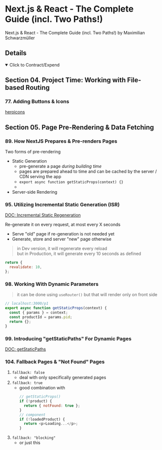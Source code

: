 # Next.js & React - The Complete Guide (incl. Two Paths!)

Next.js & React - The Complete Guide (incl. Two Paths!) by Maximilian Schwarzmüller

## Details

<details open>
  <summary>Click to Contract/Expend</summary>

## Section 04. Project Time: Working with File-based Routing

### 77. Adding Buttons & Icons

[heroicons](https://heroicons.com/)

## Section 05. Page Pre-Rendering & Data Fetching

### 89. How NextJS Prepares & Pre-renders Pages

Two forms of pre-rendering

- Static Generation
  - pre-generate a page _during building time_
  - pages are prepared ahead to time and can be cached by the server / CDN serving the app
  - `export async function getStaticProps(context) {}`
  -
- Server-side Rendering

### 95. Utilizing Incremental Static Generation (ISR)

[DOC: Incremental Static Regeneration](https://nextjs.org/docs/basic-features/data-fetching/incremental-static-regeneration)

Re-generate it on every request, at most every X seconds

- Serve "old" page if re-generation is not needed yet
- Generate, store and server "new" page otherwise

> in Dev version, it will regenerate every reload \
> but in Production, it will generate every 10 seconds as defined

```js
return {
  revalidate: 10,
};
```

### 98. Working With Dynamic Parameters

> it can be done using `useRouter()` but that will render only on front side

```js
// localhost:3000/p1
export async function getStaticProps(context) {
  const { params } = context;
  const productId = params.pid;
  return {};
}
```

### 99. Introducing "getStaticPaths" For Dynamic Pages

[DOC: getStaticPaths](https://nextjs.org/docs/basic-features/data-fetching/get-static-paths)

### 104. Fallback Pages & "Not Found" Pages

1. `fallback: false`
   - deal with only specifically generated pages
2. `fallback: true`
   - good combination with
     ```js
     // getStaticProps()
     if (!product) {
       return { notFound: true };
     }
     // component
     if (!loadedProduct) {
       return <p>Loading...</p>;
     }
     ```
3. `fallback: "blocking"`
   - or just this

</details>
